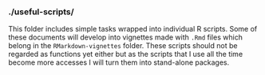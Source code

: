 ### ./useful-scripts/

This folder includes simple tasks wrapped into individual R scripts. Some of these documents will develop into vignettes made with `.Rmd` files which belong in the `RMarkdown-vignettes` folder. These scripts should not be regarded as functions yet either but as the scripts that I use all the time become more accesses I will turn them into stand-alone packages.